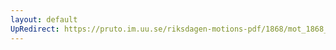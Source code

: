 ```yaml
---
layout: default
UpRedirect: https://pruto.im.uu.se/riksdagen-motions-pdf/1868/mot_1868__ak__218/mot_1868__ak__218-001.pdf
---
```

